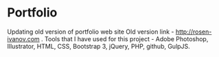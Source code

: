 # Portfolio
Updating old version of portfolio web site
Old version link - http://rosen-ivanov.com .
Tools that I have used for this project - Adobe Photoshop, Illustrator, HTML, CSS, Bootstrap 3, jQuery, PHP, github, GulpJS.
